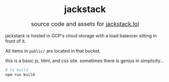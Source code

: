 <div align="center">
    <h1>jackstack</h1>
    <p style="font-size: 18px;">source code and assets for <a href="https://jackstack.lol">jackstack.lol</a></p>
</div>

jackstack is hosted in GCP's cloud storage with a load balancer sitting in front of it.

All items in `public/` are located in that bucket.

this is a basic js, html, and css site. sometimes there is genius in simplicity...

```bash
# to build
npm run build

```